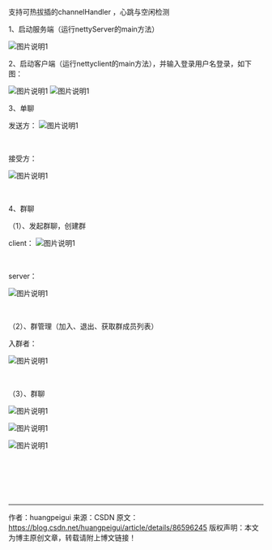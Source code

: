 
支持可热拔插的channelHandler ，心跳与空闲检测

1、启动服务端（运行nettyServer的main方法）

 ![图片说明1](https://img-blog.csdnimg.cn/2019012215591097.png)

2、启动客户端（运行nettyclient的main方法），并输入登录用户名登录，如下图：

 ![图片说明1](https://img-blog.csdnimg.cn/20190122161224665.png)
 ![图片说明1](https://img-blog.csdnimg.cn/20190122161234479.png)




3、单聊

发送方：
 ![图片说明1](https://img-blog.csdnimg.cn/20190122161358941.png)



 

接受方：

 ![图片说明1](https://img-blog.csdnimg.cn/20190122161435634.png)


 

4、群聊

（1）、发起群聊，创建群

client：
 ![图片说明1](https://img-blog.csdnimg.cn/20190122161821504.png?x-oss-process=image/watermark,type_ZmFuZ3poZW5naGVpdGk,shadow_10,text_aHR0cHM6Ly9ibG9nLmNzZG4ubmV0L2h1YW5ncGVpZ3Vp,size_16,color_FFFFFF,t_70)



 

server：

 ![图片说明1](https://img-blog.csdnimg.cn/2019012216190031.png?x-oss-process=image/watermark,type_ZmFuZ3poZW5naGVpdGk,shadow_10,text_aHR0cHM6Ly9ibG9nLmNzZG4ubmV0L2h1YW5ncGVpZ3Vp,size_16,color_FFFFFF,t_70)


 

（2）、群管理（加入、退出、获取群成员列表）

入群者：

 ![图片说明1](https://img-blog.csdnimg.cn/20190122162019236.png?x-oss-process=image/watermark,type_ZmFuZ3poZW5naGVpdGk,shadow_10,text_aHR0cHM6Ly9ibG9nLmNzZG4ubmV0L2h1YW5ncGVpZ3Vp,size_16,color_FFFFFF,t_70)


 

（3）、群聊

 ![图片说明1](https://img-blog.csdnimg.cn/20190122162434843.png?x-oss-process=image/watermark,type_ZmFuZ3poZW5naGVpdGk,shadow_10,text_aHR0cHM6Ly9ibG9nLmNzZG4ubmV0L2h1YW5ncGVpZ3Vp,size_16,color_FFFFFF,t_70)

 ![图片说明1](https://img-blog.csdnimg.cn/20190122162452887.png?x-oss-process=image/watermark,type_ZmFuZ3poZW5naGVpdGk,shadow_10,text_aHR0cHM6Ly9ibG9nLmNzZG4ubmV0L2h1YW5ncGVpZ3Vp,size_16,color_FFFFFF,t_70)

 ![图片说明1](https://img-blog.csdnimg.cn/20190122162513745.png?x-oss-process=image/watermark,type_ZmFuZ3poZW5naGVpdGk,shadow_10,text_aHR0cHM6Ly9ibG9nLmNzZG4ubmV0L2h1YW5ncGVpZ3Vp,size_16,color_FFFFFF,t_70)



 

 

 


--------------------- 
作者：huangpeigui 
来源：CSDN 
原文：https://blog.csdn.net/huangpeigui/article/details/86596245 
版权声明：本文为博主原创文章，转载请附上博文链接！

